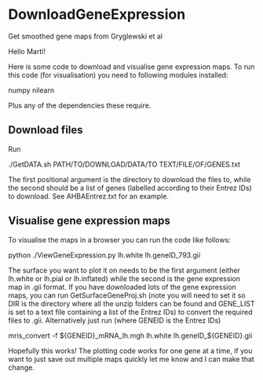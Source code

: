 # DownloadGeneExpression
Get smoothed gene maps from Gryglewski et al

Hello Marti!

Here is some code to download and visualise gene expression maps. To run this code (for visualisation) you need to following modules installed:

numpy
nilearn

Plus any of the dependencies these require.

## Download files

Run

./GetDATA.sh PATH/TO/DOWNLOAD/DATA/TO TEXT/FILE/OF/GENES.txt

The first positional argument is the directory to download the files to, while the second should be a list of genes (labelled according to their Entrez IDs) to download. See AHBAEntrez.txt for an example.

## Visualise gene expression maps

To visualise the maps in a browser you can run the code like follows:

python ./ViewGeneExpression.py lh.white lh.geneID_793.gii

The surface you want to plot it on needs to be the first argument (either lh.white or lh.pial or lh.inflated) while the second is the gene expression map in .gii format. If you have downloaded lots of the gene expression maps, you can run GetSurfaceGeneProj.sh (note you will need to set it so DIR is the directory where all the unzip folders can be found and GENE_LIST is set to a text file containing a list of the Entrez IDs) to convert the required files to .gii. Alternatively just run (where GENEID is the Entrez IDs)

mris_convert -f ${GENEID}_mRNA_lh.mgh lh.white lh.geneID_${GENEID}.gii

Hopefully this works! The plotting code works for one gene at a time, if you want to just save out multiple maps quickly let me know and I can make that change.
